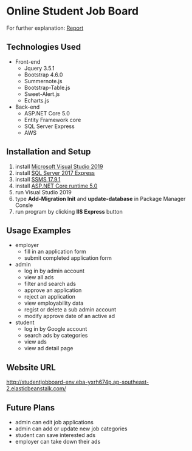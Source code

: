 # Online Student Job Board
For further explanation: [Report](https://drive.google.com/file/d/1k9BRbuJqZ3sjwCkTFCTf7TbC10b0Ra5m/view?usp=sharing)
## Technologies Used
- Front-end
  - Jquery 3.5.1
  - Bootstrap 4.6.0
  - Summernote.js
  - Bootstrap-Table.js
  - Sweet-Alert.js
  - Echarts.js
- Back-end
  - ASP.NET Core 5.0
  - Entity Framework core
  - SQL Server Express
  - AWS
## Installation and Setup
1. install [Microsoft Visual Studio 2019](https://visualstudio.microsoft.com/downloads/)
2. install [SQL Server 2017 Express](https://www.microsoft.com/en-us/download/details.aspx?id=55994)
3. install [SSMS 17.9.1](https://docs.microsoft.com/en-us/sql/ssms/release-notes-ssms?view=sql-server-ver15#1791)
4. install [ASP.NET Core runtime 5.0](https://dotnet.microsoft.com/download/dotnet/5.0)
5. run Visual Studio 2019
6. type **Add-Migration Init** and **update-database** in Package Manager Consle
7. run program by clicking **IIS Express** button
## Usage Examples
- employer
  - fill in an application form
  - submit completed application form
- admin
  - log in by admin account
  - view all ads
  - filter and search ads
  - approve an application
  - reject an application
  - view employability data
  - regist or delete a sub admin account
  - modify approve date of an active ad
- student
  - log in by Google account
  - search ads by categories
  - view ads
  - view ad detail page
## Website URL
http://studentjobboard-env.eba-yxrh674p.ap-southeast-2.elasticbeanstalk.com/
## Future Plans
- admin can edit job applications
- admin can add or update new job categories
- student can save interested ads
- employer can take down their ads
